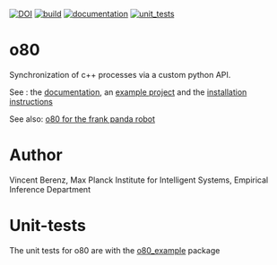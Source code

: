 [![DOI](https://joss.theoj.org/papers/10.21105/joss.02752/status.svg)](https://doi.org/10.21105/joss.02752)
[![build](https://raw.githubusercontent.com/MPI-IS-BambooAgent/sw_badges/master/badges/plans/o80/build.svg?sanitize=true)](url)
[![documentation](https://raw.githubusercontent.com/MPI-IS-BambooAgent/sw_badges/master/badges/plans/o80/doc.svg?sanitize=true)](url)
[![unit_tests](https://raw.githubusercontent.com/MPI-IS-BambooAgent/sw_badges/master/badges/plans/o80/unit%20tests.svg?sanitize=true)](url)


# o80
Synchronization of c++ processes via a custom python API.

See : the [documentation](http://people.tuebingen.mpg.de/mpi-is-software/o80/docs/o80/index.html), an [example project](https://github.com/intelligent-soft-robots/o80_example) and the [installation instructions](http://people.tuebingen.mpg.de/mpi-is-software/o80/docs/o80/doc/02.installation.html)

See also: [o80 for the frank panda robot](https://github.com/Data-Science-in-Mechanical-Engineering/franka_o80)

# Author
Vincent Berenz, Max Planck Institute for Intelligent Systems, Empirical Inference Department

# Unit-tests
The unit tests for o80 are with the [o80_example](https://github.com/intelligent-soft-robots/o80_example) package
